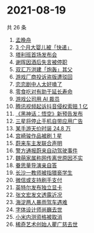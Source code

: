 # 2021-08-19

共 26 条

<!-- BEGIN ZHIHUSEARCH -->
<!-- 最后更新时间 Thu Aug 19 2021 17:11:11 GMT+0800 (China Standard Time) -->
1. [孟晚舟](https://www.zhihu.com/search?q=孟晚舟)
1. [3 个月大婴儿被「快递」](https://www.zhihu.com/search?q=婴儿被快递)
1. [塔利班首场发布会](https://www.zhihu.com/search?q=塔利班)
1. [谢晖因酒后失言被停职](https://www.zhihu.com/search?q=谢晖)
1. [双汇万洪建「炮轰」其父](https://www.zhihu.com/search?q=双汇)
1. [游戏厂商投诉盗版遭驳回](https://www.zhihu.com/search?q=波西亚时光)
1. [恋恋剧中人太好嗑了](https://www.zhihu.com/search?q=恋恋剧中人)
1. [零食吃对有助于延长寿命](https://www.zhihu.com/search?q=零食)
1. [游戏公司用 AI 裁员](https://www.zhihu.com/search?q=AI裁员)
1. [腾讯视频起诉抖音侵权索赔 1 亿](https://www.zhihu.com/search?q=腾讯起诉抖音)
1. [《黑神话：悟空》新预告发布](https://www.zhihu.com/search?q=黑神话：悟空)
1. [三星将停止手机自带应用广告](https://www.zhihu.com/search?q=三星手机)
1. [某手游天价时装 24.8 万](https://www.zhihu.com/search?q=一梦江湖)
1. [宫崎骏作品被刷 1 星](https://www.zhihu.com/search?q=宫崎骏)
1. [蔚来车主发联合声明](https://www.zhihu.com/search?q=蔚来)
1. [警方通报蔚来自动驾驶事件](https://www.zhihu.com/search?q=蔚来)
1. [魏萌家属称网传离世原因不实](https://www.zhihu.com/search?q=魏萌)
1. [眷思量导演亲自答](https://www.zhihu.com/search?q=眷思量)
1. [长沙一教师被指猥亵学生](https://www.zhihu.com/search?q=长郡中学)
1. [微信或支持刷手支付](https://www.zhihu.com/search?q=刷手支付)
1. [英特尔发布独立显卡](https://www.zhihu.com/search?q=英特尔锐炫)
1. [张文宏发文透露近况](https://www.zhihu.com/search?q=张文宏)
1. [海淀两人暴雨驾车遇难](https://www.zhihu.com/search?q=驾车涉水)
1. [字体设计师尚巍去世](https://www.zhihu.com/search?q=尚巍)
1. [小米内测资格被取消](https://www.zhihu.com/search?q=MIUI内测)
1. [稀奇艺术创始人瞿广慈去世](https://www.zhihu.com/search?q=瞿广慈)
<!-- END ZHIHUSEARCH -->
